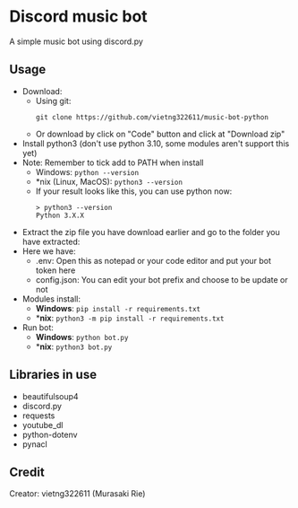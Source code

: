 # Discord music bot
A simple music bot using discord.py  
## Usage
- Download:
  - Using git:
    ```
    git clone https://github.com/vietng322611/music-bot-python
    ```
  - Or download by click on "Code" button and click at "Download zip"
- Install python3 (don't use python 3.10, some modules aren't support this yet)
- Note: Remember to tick add to PATH when install
  - Windows: `python --version`
  - *nix (Linux, MacOS): `python3 --version`
  - If your result looks like this, you can use python now:
    ```
    > python3 --version
    Python 3.X.X
    ```
- Extract the zip file you have download earlier and go to the folder you have extracted:
- Here we have:
  - .env: Open this as notepad or your code editor and put your bot token here
  - config.json: You can edit your bot prefix and choose to be update or not
- Modules install:
  - **Windows**: `pip install -r requirements.txt`
  - ***nix**: `python3 -m pip install -r requirements.txt`
- Run bot:
  - **Windows**: `python bot.py`
  - ***nix**: `python3 bot.py`
##
## Libraries in use
- beautifulsoup4
- discord.py
- requests
- youtube_dl
- python-dotenv
- pynacl

## Credit
Creator: vietng322611 (Murasaki Rie)  
